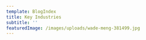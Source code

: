 ```yaml
---
template: BlogIndex
title: Key Industries
subtitle: ''
featuredImage: /images/uploads/wade-meng-381499.jpg
---
```

